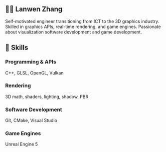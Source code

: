 ## 🤸‍♂️ Lanwen Zhang

Self-motivated engineer transitioning from ICT to the 3D graphics industry. Skilled in graphics APIs, real-time rendering, and game engines. Passionate about visualization software development and game development. 

</details>

## 🔧 Skills
### Programming & APIs
C++, GLSL, OpenGL, Vulkan
<br />

### Rendering
3D math, shaders, lighting, shadow, PBR
<br />

### Software Development
Git, CMake, Visual Studio
<br />

### Game Engines
Unreal Engine 5
<br />


